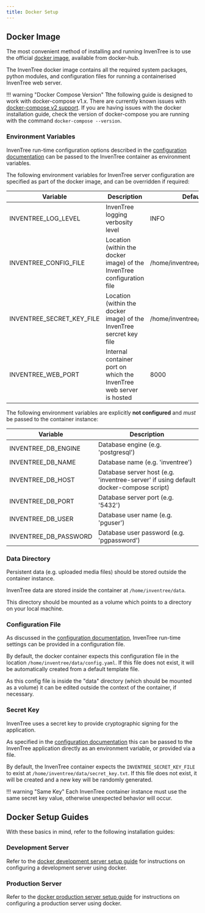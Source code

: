 ```yaml
---
title: Docker Setup
---
```


## Docker Image

The most convenient method of installing and running InvenTree is to use the official [docker image](https://hub.docker.com/r/inventree/inventree), available from docker-hub.

The InvenTree docker image contains all the required system packages, python modules, and configuration files for running a containerised InvenTree web server.

!!! warning "Docker Compose Version"
    Tthe following guide is designed to work with docker-compose v1.x. There are currently known issues with [docker-compose v2 support](https://github.com/docker/compose/releases/tag/v2.0.0). If you are having issues with the docker installation guide, check the version of docker-compose you are running with the command `docker-compose --version`. 

### Environment Variables

InvenTree run-time configuration options described in the [configuration documentation](./config.md) can be passed to the InvenTree container as environment variables.

The following environment variables for InvenTree server configuration are specified as part of the docker image, and can be overridden if required:

| Variable | Description | Default Value |
| --- | --- | --- |
| INVENTREE_LOG_LEVEL | InvenTree logging verbosity level |INFO |
| INVENTREE_CONFIG_FILE | Location (within the docker image) of the InvenTree configuration file | /home/inventree/data/config.yaml |
| INVENTREE_SECRET_KEY_FILE | Location (within the docker image) of the InvenTree sercret key file | /home/inventree/data/secret_key.txt |
| INVENTREE_WEB_PORT | Internal container port on which the InvenTree web server is hosted | 8000 |

The following environment variables are explicitly **not configured** and *must* be passed to the container instance:

| Variable | Description |
| --- | --- |
| INVENTREE_DB_ENGINE | Database engine (e.g. 'postgresql') |
| INVENTREE_DB_NAME | Database name (e.g. 'inventree') |
| INVENTREE_DB_HOST | Database server host (e.g. 'inventree-server' if using default docker-compose script) |
| INVENTREE_DB_PORT | Database server port (e.g. '5432') |
| INVENTREE_DB_USER | Database user name (e.g. 'pguser') |
| INVENTREE_DB_PASSWORD | Database user password (e.g. 'pgpassword') |

### Data Directory

Persistent data (e.g. uploaded media files) should be stored outside the container instance.

InvenTree data are stored inside the container at `/home/inventree/data`.

This directory should be mounted as a volume which points to a directory on your local machine.

### Configuration File

As discussed in the [configuration documentation](./config.md), InvenTree run-time settings can be provided in a configuration file.

By default, the docker container expects this configuration file in the location `/home/inventree/data/config.yaml`. If this file does not exist, it will be automatically created from a default template file.

As this config file is inside the "data" directory (which should be mounted as a volume) it can be edited outside the context of the container, if necessary.

### Secret Key

InvenTree uses a secret key to provide cryptographic signing for the application.

As specified in the [configuration documentation](./config.md#secret-key) this can be passed to the InvenTree application directly as an environment variable, or provided via a file.

By default, the InvenTree container expects the `INVENTREE_SECRET_KEY_FILE` to exist at `/home/inventree/data/secret_key.txt`. If this file does not exist, it will be created and a new key will be randomly generated.

!!! warning "Same Key"
    Each InvenTree container instance must use the same secret key value, otherwise unexpected behavior will occur.


## Docker Setup Guides

With these basics in mind, refer to the following installation guides:

### Development Server

Refer to the [docker development server setup guide](./docker_dev.md) for instructions on configuring a development server using docker.

### Production Server

Refer to the [docker production server setup guide](./docker_prod.md) for instructions on configuring a production server using docker.
